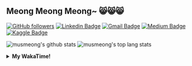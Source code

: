 ## Meong Meong Meong~ 😸😸😸

[![GitHub followers](https://img.shields.io/github/followers/musmeong?label=Follow&style=social)](https://github.com/musmeong/?tab=follow) [![Linkedin Badge](https://img.shields.io/badge/-Muhamad%20Mustain-blue?style=flat-square&logo=Linkedin&logoColor=white&link=https://www.linkedin.com/in/muhamad-mustain/)](https://www.linkedin.com/in/muhamad-mustain/) [![Gmail Badge](https://img.shields.io/badge/-muhmd.mustain@gmail.com-c14438?style=flat-square&logo=Gmail&logoColor=white&link=mailto:muhmd.mustain@gmail.com)](mailto:muhmd.mustain@gmail.com) [![Medium Badge](https://img.shields.io/badge/musmeong-12100E?style=flat-square&logo=medium&logoColor=white&link=https://www.medium.com/musmeong)](https://www.medium.com/musmeong) [![Kaggle Badge](https://img.shields.io/badge/-musmeong-20BEFF?style=flat-square&logo=Kaggle&logoColor=white&link=https://www.kaggle.com/musmeong)](https://www.kaggle.com/musmeong)

![musmeong's github stats](https://github-readme-stats.vercel.app/api?username=musmeong&show_icons=true&theme=tokyonight) 
![musmeong's top lang stats](https://github-readme-stats.vercel.app/api/top-langs/?username=musmeong&show_icons=true&theme=tokyonight&layout=compact&langs_count=10)

<details>
  <summary><b>My WakaTime!</b></summary>
  <br>
  
  <!--START_SECTION:waka-->
![Lines of code](https://img.shields.io/badge/From%20Hello%20World%20I%27ve%20Written-55057%20lines%20of%20code-blue)

**I'm an Early 🐤** 

```text
🌞 Morning    3 commits      ░░░░░░░░░░░░░░░░░░░░░░░░░   3.41% 
🌆 Daytime    51 commits     ██████████████░░░░░░░░░░░   57.95% 
🌃 Evening    19 commits     █████░░░░░░░░░░░░░░░░░░░░   21.59% 
🌙 Night      15 commits     ████░░░░░░░░░░░░░░░░░░░░░   17.05%

```
📅 **I'm Most Productive on Saturday** 

```text
Monday       9 commits      ██░░░░░░░░░░░░░░░░░░░░░░░   10.23% 
Tuesday      7 commits      ██░░░░░░░░░░░░░░░░░░░░░░░   7.95% 
Wednesday    7 commits      ██░░░░░░░░░░░░░░░░░░░░░░░   7.95% 
Thursday     5 commits      █░░░░░░░░░░░░░░░░░░░░░░░░   5.68% 
Friday       19 commits     █████░░░░░░░░░░░░░░░░░░░░   21.59% 
Saturday     21 commits     ██████░░░░░░░░░░░░░░░░░░░   23.86% 
Sunday       20 commits     █████░░░░░░░░░░░░░░░░░░░░   22.73%

```


📊 **This Week I Spent My Time On** 

```text
⌚︎ Time Zone: Asia/Jakarta

💬 Programming Languages: 
Dart                     13 hrs 29 mins      ███████████████████░░░░░░   79.37% 
YAML                     1 hr 41 mins        ██░░░░░░░░░░░░░░░░░░░░░░░   9.96% 
XML                      40 mins             █░░░░░░░░░░░░░░░░░░░░░░░░   3.98% 
Other                    23 mins             ░░░░░░░░░░░░░░░░░░░░░░░░░   2.28% 
CSV                      18 mins             ░░░░░░░░░░░░░░░░░░░░░░░░░   1.81%

🔥 Editors: 
Android Studio           16 hrs 17 mins      ████████████████████████░   95.93% 
Excel                    41 mins             █░░░░░░░░░░░░░░░░░░░░░░░░   4.07% 
Powerpoint               0 secs              ░░░░░░░░░░░░░░░░░░░░░░░░░   0.0%

💻 Operating System: 
Windows                  16 hrs 59 mins      █████████████████████████   100.0%

```

**I Mostly Code in Jupyter Notebook** 

```text
Jupyter Notebook         7 repos             ████████████████░░░░░░░░░   63.64% 
Python                   2 repos             ████░░░░░░░░░░░░░░░░░░░░░   18.18% 
JavaScript               1 repo              ██░░░░░░░░░░░░░░░░░░░░░░░   9.09% 
Kotlin                   1 repo              ██░░░░░░░░░░░░░░░░░░░░░░░   9.09%

```



 Last Updated on 22/07/2021
<!--END_SECTION:waka-->
</details>
